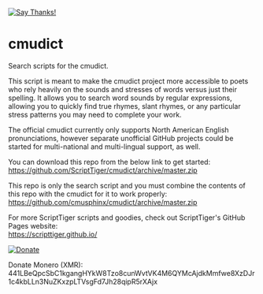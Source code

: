 [![Say Thanks!](https://img.shields.io/badge/Say%20Thanks-!-1EAEDB.svg)](https://docs.google.com/forms/d/e/1FAIpQLSfBEe5B_zo69OBk19l3hzvBmz3cOV6ol1ufjh0ER1q3-xd2Rg/viewform)

# cmudict
Search scripts for the cmudict.

This script is meant to make the cmudict project more accessible to poets who rely heavily on the sounds and stresses of words versus just their spelling. It allows you to search word sounds by regular expressions, allowing you to quickly find true rhymes, slant rhymes, or any particular stress patterns you may need to complete your work.

The official cmudict currently only supports North American English pronunciations, however separate unofficial GitHub projects could be started for multi-national and multi-lingual support, as well.

You can download this repo from the below link to get started:  
https://github.com/ScriptTiger/cmudict/archive/master.zip

This repo is only the search script and you must combine the contents of this repo with the cmudict for it to work properly:  
https://github.com/cmusphinx/cmudict/archive/master.zip

For more ScriptTiger scripts and goodies, check out ScriptTiger's GitHub Pages website:  
https://scripttiger.github.io/

[![Donate](https://www.paypalobjects.com/en_US/i/btn/btn_donateCC_LG.gif)](https://www.paypal.com/cgi-bin/webscr?cmd=_s-xclick&hosted_button_id=MZ4FH4G5XHGZ4)

Donate Monero (XMR): 441LBeQpcSbC1kgangHYkW8Tzo8cunWvtVK4M6QYMcAjdkMmfwe8XzDJr1c4kbLLn3NuZKxzpLTVsgFd7Jh28qipR5rXAjx
